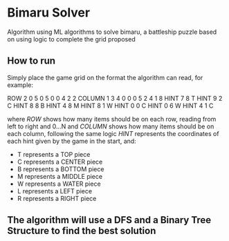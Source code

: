 # Bimaru Solver

Algorithm using ML algorithms to solve bimaru, a battleship puzzle based on using logic to complete the grid proposed

## How to run

Simply place the game grid on the format the algorithm can read, for example:

ROW	2	0	5	0	5	0	0	4	2	2
COLUMN	1	3	4	0	0	0	5	2	4	1
8
HINT	7	8	T
HINT	9	2	C
HINT	8	8	B
HINT	4	8	M
HINT	8	1	W
HINT	0	0	C
HINT	0	6	W
HINT	4	1	C

where *ROW* shows how many items should be on each row, reading from left to right and 0...N
and *COLUMN* shows how many items should be on each column, following the same logic
*HINT* represents the coordinates of each hint given by the game in the start, and:
 - T represents a TOP piece
 - C represents a CENTER piece
 - B represents a BOTTOM piece
 - M represents a MIDDLE piece
 - W represents a WATER piece
 - L represents a LEFT piece
 - R represents a RIGHT piece

## The algorithm will use a DFS and a Binary Tree Structure to find the best solution
